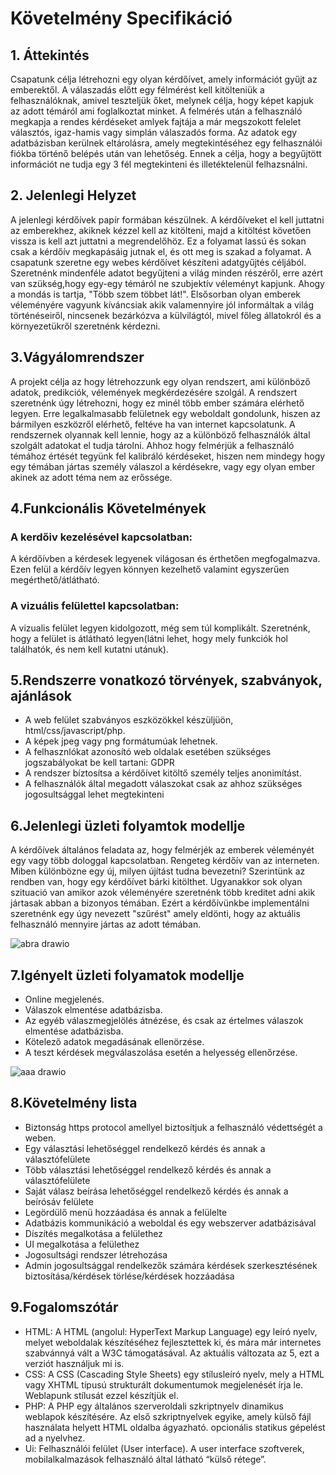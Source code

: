 # Követelmény Specifikáció

## 1. Áttekintés

Csapatunk célja létrehozni egy olyan kérdőívet, amely információt gyűjt az emberektől. A válaszadás előtt egy félmérést kell kitölteniük a felhasználóknak, amivel teszteljük őket, melynek célja, hogy képet kapjuk az adott témáról ami foglalkoztat minket. A felmérés után a felhasználó megkapja a rendes kérdéseket amlyek fajtája a már megszokott felelet választós, igaz-hamis vagy simplán válaszadós forma. Az adatok egy adatbázisban kerülnek eltárolásra, amely megtekintéséhez egy felhasználói fiókba történő belépés után van lehetőség. Ennek a célja, hogy a begyűjtött információt ne tudja egy 3 fél megtekinteni és illetéktelenül felhazsnálni.

## 2. Jelenlegi Helyzet

A jelenlegi kérdőívek papír formában készülnek. A kérdőíveket el kell juttatni az emberekhez, akiknek kézzel kell az kitölteni, majd a kitöltést követően vissza is kell azt juttatni a megrendelőhöz. Ez a folyamat lassú és sokan csak a kérdőív megkapásáig jutnak el, és ott meg is szakad a folyamat.
A csapatunk szeretne egy webes kérdőívet készíteni adatgyűjtés céljából. Szeretnénk mindenféle adatot begyűjteni a világ minden részéről, erre azért van szükség,hogy egy-egy témáról ne szubjektív véleményt kapjunk. Ahogy a mondás is tartja, "Több szem többet lát!". Elsősorban olyan emberek véleményére vagyunk kíváncsiak akik valamennyire jól informáltak a világ történéseiről, nincsenek bezárkózva a külvilágtól, mivel főleg állatokról és a környezetükről szeretnénk kérdezni.

## 3.Vágyálomrendszer

A projekt célja az hogy létrehozzunk egy olyan rendszert, ami különböző adatok, predikciók, vélemények megkérdezésére szolgál. A rendszert szeretnénk úgy létrehozni, hogy ez minél több ember számára elérhető legyen. Erre legalkalmasabb felületnek egy weboldalt gondolunk, hiszen az bármilyen eszközről elérhető, feltéve ha van internet kapcsolatunk. A rendszernek olyannak kell lennie, hogy az a különböző felhasználók által szolgált adatokat el tudja tárolni. Ahhoz hogy felmérjük a felhasználó témához értését tegyünk fel kalibráló kérdéseket, hiszen nem mindegy hogy egy témában jártas személy válaszol a kérdésekre, vagy egy olyan ember akinek az adott téma nem az erőssége.

## 4.Funkcionális Követelmények

### A kerdőiv kezelésével kapcsolatban:
A kérdőívben a kérdesek legyenek világosan és érthetően megfogalmazva.
Ezen felül a kérdőív legyen könnyen kezelhető valamint egyszerűen megérthető/átlátható.
### A vizuális felülettel kapcsolatban:
A vizualis felület legyen kidolgozott, még sem túl komplikált.
Szeretnénk, hogy a felület is átlátható legyen(látni lehet, hogy mely funkciók hol találhatók, és nem kell kutatni utánuk).

## 5.Rendszerre vonatkozó törvények, szabványok, ajánlások
- A web felület szabványos eszközökkel készüljüön, html/css/javascript/php.
- A képek jpeg vagy png formátumúak lehetnek.
- A felhasznlókat azonosító web oldalak esetében szükséges jogszabályokat be kell tartani: GDPR
- A rendszer bíztosítsa a kérdőívet kitöltő személy teljes anonimítást.
- A felhasználók által megadott válaszokat csak az ahhoz szükséges jogosultsággal lehet megtekinteni

## 6.Jelenlegi üzleti folyamtok modellje
A kérdőívek általános feladata az, hogy felmérjék az emberek véleményét egy vagy több dologgal kapcsolatban. Rengeteg kérdőív van az interneten. Miben különbözne egy új, milyen újítást tudna bevezetni? Szerintünk az rendben van, hogy egy kérdőívet bárki kitölthet. Ugyanakkor sok olyan szituació van amikor azok véleményére szeretnénk több kreditet adni akik jártasak abban a bizonyos témában. Ezért a kérdőívünkbe implementálni szeretnénk egy úgy nevezett "szűrést" amely eldönti, hogy az aktuális felhasználó mennyire jártas az adott témában.


![abra drawio](https://user-images.githubusercontent.com/113610878/226836415-18917c13-51f4-44bc-82fd-603177e7b632.png)


## 7.Igényelt üzleti folyamatok modellje
- Online megjelenés.
- Válaszok elmentése adatbázisba.
- Az egyéb válaszmegjelölés átnézése, és csak az értelmes válaszok elmentése adatbázisba.
- Kötelező adatok megadásának ellenörzése.
- A teszt kérdések megválaszolása esetén a helyesség ellenőrzése.


![aaa drawio](https://user-images.githubusercontent.com/113610538/226834017-17ef7e58-9397-4427-b8cb-858bd4492525.png)


## 8.Követelmény lista
- Biztonság https protocol amellyel biztosítjuk a felhasználó védettségét a weben.
- Egy választási lehetőséggel rendelkező kérdés és annak a választófelülete
- Több választási lehetőséggel rendelkező kérdés és annak a választófelülete
- Saját válasz beírása lehetőséggel rendelkező kérdés és annak a beírósáv felülete
- Legördülő menü hozzáadása és annak a felülelte
- Adatbázis kommunikáció a weboldal és egy webszerver adatbázisával
- Díszítés megalkotása a felülethez
- UI megalkotása a felülethez
- Jogosultsági rendszer létrehozása
- Admin jogosultsággal rendelkezők számára kérdések szerkesztésének biztosítása/kérdések törlése/kérdések hozzáadása

## 9.Fogalomszótár

- HTML: A HTML (angolul: HyperText Markup Language) egy leíró nyelv, melyet weboldalak készítéséhez fejlesztettek ki, és mára már internetes szabvánnyá vált a W3C támogatásával. Az aktuális változata az 5, ezt a verziót használjuk mi is.<br>
- CSS: A CSS (Cascading Style Sheets) egy stílusleíró nyelv, mely a HTML vagy XHTML típusú strukturált dokumentumok megjelenését írja le. Weblapunk stílusát ezzel készítjük el.<br>
- PHP: A PHP egy általános szerveroldali szkriptnyelv dinamikus weblapok készítésére. Az első szkriptnyelvek egyike, amely külső fájl használata helyett HTML oldalba ágyazható. opcionális statikus gépelést ad a nyelvhez.<br>
- Ui: Felhasználói felület (User interface). A user interface szoftverek, mobilalkalmazások felhasználó által látható “külső rétege”.<br>
